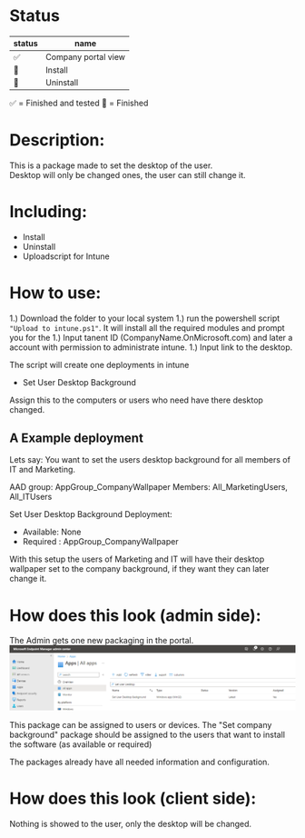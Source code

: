 # Status
|status|name|
|--|--|
:white_check_mark:|Company portal view 
:black_square_button:|Install
:black_square_button:|Uninstall


:white_check_mark: = Finished and tested
:black_square_button: = Finished 

# Description:
This is a package made to set the desktop of the user.  
Desktop will only be changed ones, the user can still change it.

# Including: 
- Install
- Uninstall
- Uploadscript for Intune

# How to use:
1.) Download the folder to your local system
1.) run the powershell script `"Upload to intune.ps1"`. 
It will install all the required modules and prompt you for the 
1.) Input tanent ID (CompanyName.OnMicrosoft.com) and later a account with permission to administrate intune. 
1.) Input link to the desktop.

The script will create one deployments in intune
- Set User Desktop Background

Assign this to the computers or users who need have there desktop changed.

## A Example deployment

Lets say: You want to set the users desktop background for all members of IT and Marketing.

AAD group: AppGroup_CompanyWallpaper
Members: All_MarketingUsers, All_ITUsers

Set User Desktop Background
Deployment: 
- Available: None
- Required : AppGroup_CompanyWallpaper


With this setup the users of Marketing and IT will have their desktop wallpaper set to the company background, if they want they can later change it.


# How does this look (admin side):
The Admin gets one new packaging in the portal.
![](./PreviewAdminView1.png)

This package can be assigned to users or devices. 
The "Set company background" package should be assigned to the users that want to install the software (as available or required)


The packages already have all needed information and configuration.

# How does this look (client side):
Nothing is showed to the user, only the desktop will be changed.

